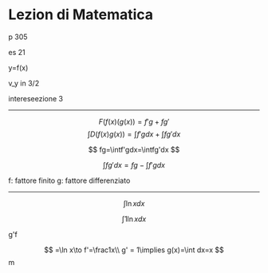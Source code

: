 # Lezion di Matematica

p 305


es 21

y=f(x)

v_y in 3/2

intereseezione 3


---

$$
F(f(x)(g(x))=f'g+fg'
$$
$$
\int D(f(x)g(x))=\int f'gdx+\int fg'dx
$$


$$
fg=\intf'gdx=\intfg'dx
$$

$$
\int fg'dx=fg-\int f'gdx
$$

f: fattore finito
g: fattore differenziato


---


$$
\int \ln xdx
$$

$$
\int1 \ln xdx
$$

g'f


$$
=\ln x\to f'=\frac1x\\
g' = 1\implies g(x)=\int dx=x
$$
m
<!--stackedit_data:
eyJoaXN0b3J5IjpbLTE5MTkzODk4OTIsMTU3NjA1NjUwOF19
-->